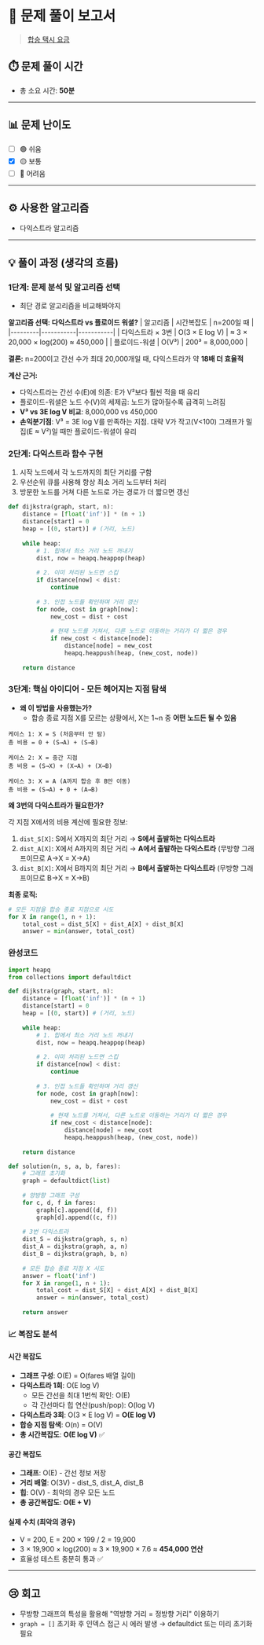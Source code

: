 # 📝 문제 풀이 보고서 
> [합승 택시 요금](https://school.programmers.co.kr/learn/courses/30/lessons/72413)

## ⏱️ 문제 풀이 시간
- 총 소요 시간: **50분**

---

## 📊 문제 난이도
- [ ] 🟢 쉬움
- [x] 🟡 보통
- [ ] 🔴 어려움

---

## ⚙️ 사용한 알고리즘
- 다익스트라 알고리즘

---

## 💡 풀이 과정 (생각의 흐름)

### 1단계: 문제 분석 및 알고리즘 선택
- 최단 경로 알고리즘을 비교해봐야지

**알고리즘 선택: 다익스트라 vs 플로이드 워셜?**
| 알고리즘 | 시간복잡도 | n=200일 때 |
|---------|-----------|-----------|
| 다익스트라 × 3번 | O(3 × E log V) | ≈ 3 × 20,000 × log(200) ≈ 450,000 |
| 플로이드-워셜 | O(V³) | 200³ = 8,000,000 |

**결론:** n=200이고 간선 수가 최대 20,000개일 때, 다익스트라가 약 **18배 더 효율적**

**계산 근거:**
- 다익스트라는 간선 수(E)에 의존: E가 V²보다 훨씬 적을 때 유리
- 플로이드-워셜은 노드 수(V)의 세제곱: 노드가 많아질수록 급격히 느려짐
- **V³ vs 3E log V 비교**: 8,000,000 vs 450,000
- **손익분기점**: V³ = 3E log V를 만족하는 지점. 대략 V가 작고(V<100) 그래프가 밀집(E ≈ V²)일 때만 플로이드-워셜이 유리


### 2단계: 다익스트라 함수 구현
1. 시작 노드에서 각 노드까지의 최단 거리를 구함
2. 우선순위 큐를 사용해 항상 최소 거리 노드부터 처리
3. 방문한 노드를 거쳐 다른 노드로 가는 경로가 더 짧으면 갱신

```python
def dijkstra(graph, start, n):
    distance = [float('inf')] * (n + 1)
    distance[start] = 0
    heap = [(0, start)] # (거리, 노드)
    
    while heap:
        # 1. 힙에서 최소 거리 노드 꺼내기
        dist, now = heapq.heappop(heap)
        
        # 2. 이미 처리된 노드면 스킵
        if distance[now] < dist:
            continue
        
        # 3. 인접 노드들 확인하며 거리 갱신
        for node, cost in graph[now]:
            new_cost = dist + cost
            
            # 현재 노드를 거쳐서, 다른 노드로 이동하는 거리가 더 짧은 경우
            if new_cost < distance[node]:
                distance[node] = new_cost
                heapq.heappush(heap, (new_cost, node))
    
    return distance
```

### 3단계: 핵심 아이디어 - 모든 헤어지는 지점 탐색
- **왜 이 방법을 사용했는가?**
    - 합승 종료 지점 X를 모르는 상황에서, X는 1~n 중 **어떤 노드든 될 수 있음**
```
케이스 1: X = S (처음부터 안 탐)
총 비용 = 0 + (S→A) + (S→B)

케이스 2: X = 중간 지점
총 비용 = (S→X) + (X→A) + (X→B)

케이스 3: X = A (A까지 합승 후 B만 이동)
총 비용 = (S→A) + 0 + (A→B)
```

**왜 3번의 다익스트라가 필요한가?**

각 지점 X에서의 비용 계산에 필요한 정보:
1. `dist_S[X]`: S에서 X까지의 최단 거리 → **S에서 출발하는 다익스트라**
2. `dist_A[X]`: X에서 A까지의 최단 거리 → **A에서 출발하는 다익스트라** (무방향 그래프이므로 A→X = X→A)
3. `dist_B[X]`: X에서 B까지의 최단 거리 → **B에서 출발하는 다익스트라** (무방향 그래프이므로 B→X = X→B)

**최종 로직:**
```python
# 모든 지점을 합승 종료 지점으로 시도
for X in range(1, n + 1):
    total_cost = dist_S[X] + dist_A[X] + dist_B[X]
    answer = min(answer, total_cost)
```

### 완성코드

```python
import heapq
from collections import defaultdict

def dijkstra(graph, start, n):
    distance = [float('inf')] * (n + 1)
    distance[start] = 0
    heap = [(0, start)] # (거리, 노드)
    
    while heap:
        # 1. 힙에서 최소 거리 노드 꺼내기
        dist, now = heapq.heappop(heap)
        
        # 2. 이미 처리된 노드면 스킵
        if distance[now] < dist:
            continue
        
        # 3. 인접 노드들 확인하며 거리 갱신
        for node, cost in graph[now]:
            new_cost = dist + cost
            
            # 현재 노드를 거쳐서, 다른 노드로 이동하는 거리가 더 짧은 경우
            if new_cost < distance[node]:
                distance[node] = new_cost
                heapq.heappush(heap, (new_cost, node))
    
    return distance

def solution(n, s, a, b, fares):
    # 그래프 초기화
    graph = defaultdict(list)
    
    # 양방향 그래프 구성
    for c, d, f in fares:
        graph[c].append((d, f))
        graph[d].append((c, f))
    
    # 3번 다익스트라
    dist_S = dijkstra(graph, s, n)
    dist_A = dijkstra(graph, a, n)
    dist_B = dijkstra(graph, b, n)
    
    # 모든 합승 종료 지점 X 시도
    answer = float('inf')
    for X in range(1, n + 1):
        total_cost = dist_S[X] + dist_A[X] + dist_B[X]
        answer = min(answer, total_cost)
                                   
    return answer
```

### 📈 복잡도 분석
#### 시간 복잡도
- **그래프 구성**: O(E) = O(fares 배열 길이)
- **다익스트라 1회**: O(E log V)
  - 모든 간선을 최대 1번씩 확인: O(E)
  - 각 간선마다 힙 연산(push/pop): O(log V)
- **다익스트라 3회**: O(3 × E log V) = **O(E log V)**
- **합승 지점 탐색**: O(n) = O(V)
- **총 시간복잡도**: **O(E log V)** ✅

#### 공간 복잡도
- **그래프**: O(E) - 간선 정보 저장
- **거리 배열**: O(3V) - dist_S, dist_A, dist_B
- **힙**: O(V) - 최악의 경우 모든 노드
- **총 공간복잡도**: **O(E + V)**

#### 실제 수치 (최악의 경우)
- V = 200, E = 200 × 199 / 2 = 19,900
- 3 × 19,900 × log(200) ≈ 3 × 19,900 × 7.6 ≈ **454,000 연산**
- 효율성 테스트 충분히 통과 ✅

---

## 😢 회고
- 무방향 그래프의 특성을 활용해 "역방향 거리 = 정방향 거리" 이용하기
- `graph = []` 초기화 후 인덱스 접근 시 에러 발생 → defaultdict 또는 미리 초기화 필요